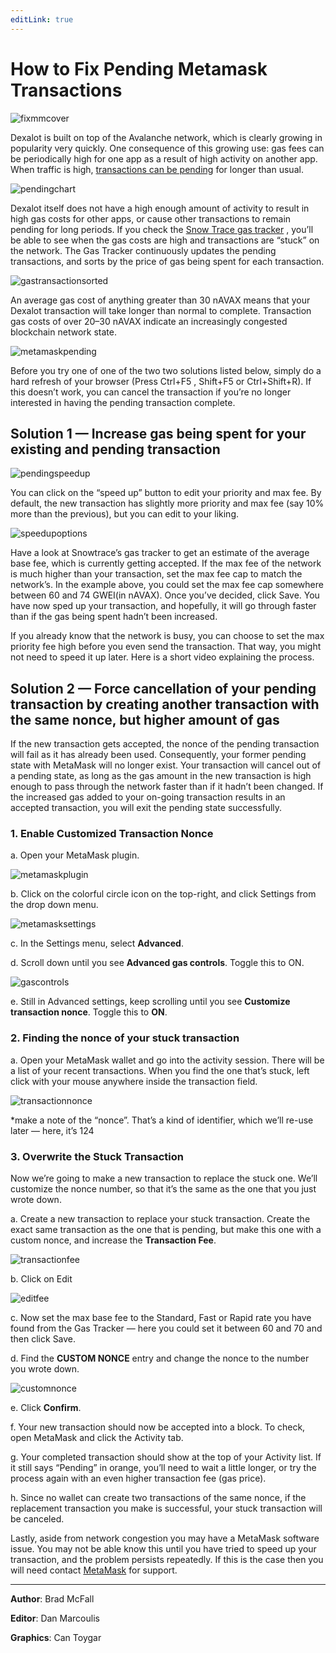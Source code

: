 ```yaml
---
editLink: true
---
```


# How to Fix Pending Metamask Transactions

 ![fixmmcover](/images/recovrmmtxn/fixpendngcvr.png)

 Dexalot is built on top of the Avalanche network, which is clearly growing in popularity very quickly. One consequence of this growing use: gas fees can be periodically high for one app as a result of high activity on another app. When traffic is high, [transactions can be pending](https://snowtrace.io/chart/pendingtx) for longer than usual.

 ![pendingchart](/images/recovrmmtxn/pendngchrt.png)

Dexalot itself does not have a high enough amount of activity to result in high gas costs for other apps, or cause other transactions to remain pending for long periods. If you check the [Snow Trace gas tracker](https://snowtrace.io/gastracker) , you’ll be able to see when the gas costs are high and transactions are “stuck” on the network. The Gas Tracker continuously updates the pending transactions, and sorts by the price of gas being spent for each transaction.

 ![gastransactionsorted](/images/recovrmmtxn/gastxnsortd.png)

An average gas cost of anything greater than 30 nAVAX means that your Dexalot transaction will take longer than normal to complete. Transaction gas costs of over 20–30 nAVAX indicate an increasingly congested blockchain network state.

 ![metamaskpending](/images/recovrmmtxn/mmpending.png)

Before you try one of one of the two two solutions listed below, simply do a hard refresh of your browser (Press Ctrl+F5 , Shift+F5 or Ctrl+Shift+R). If this doesn’t work, you can cancel the transaction if you’re no longer interested in having the pending transaction complete.

## Solution 1 — Increase gas being spent for your existing and pending transaction

![pendingspeedup](/images/recovrmmtxn/pendngspeedup.png)

You can click on the “speed up” button to edit your priority and max fee. By default, the new transaction has slightly more priority and max fee (say 10% more than the previous), but you can edit to your liking.

![speedupoptions](/images/recovrmmtxn/speedpopts.png)

Have a look at Snowtrace’s gas tracker to get an estimate of the average base fee, which is currently getting accepted. If the max fee of the network is much higher than your transaction, set the max fee cap to match the network’s. In the example above, you could set the max fee cap somewhere between 60 and 74 GWEI(in nAVAX). Once you’ve decided, click Save. You have now sped up your transaction, and hopefully, it will go through faster than if the gas being spent hadn’t been increased.

If you already know that the network is busy, you can choose to set the max priority fee high before you even send the transaction. That way, you might not need to speed it up later. Here is a short video explaining the process.

<YouTube id="gsfJywNxpi4" />

## Solution 2 — Force cancellation of your pending transaction by creating another transaction with the same nonce, but higher amount of gas

If the new transaction gets accepted, the nonce of the pending transaction will fail as it has already been used. Consequently, your former pending state with MetaMask will no longer exist. Your transaction will cancel out of a pending state, as long as the gas amount in the new transaction is high enough to pass through the network faster than if it hadn’t been changed. If the increased gas added to your on-going transaction results in an accepted transaction, you will exit the pending state successfully.

### 1. Enable Customized Transaction Nonce
a. Open your MetaMask plugin.

![metamaskplugin](/images/recovrmmtxn/mmplgin.png)

b. Click on the colorful circle icon on the top-right, and click Settings from the drop down menu.

![metamasksettings](/images/recovrmmtxn/mmstngs.png)

c. In the Settings menu, select **Advanced**.

d. Scroll down until you see **Advanced gas controls**. Toggle this to ON.

![gascontrols](/images/recovrmmtxn/gscntlrs.png)

e. Still in Advanced settings, keep scrolling until you see **Customize transaction nonce**. Toggle this to **ON**.

### 2. Finding the nonce of your stuck transaction
a. Open your MetaMask wallet and go into the activity session. There will be a list of your recent transactions. When you find the one that’s stuck, left click with your mouse anywhere inside the transaction field.

![transactionnonce](/images/recovrmmtxn/txnnonce.png)

*make a note of the “nonce”. That’s a kind of identifier, which we’ll re-use later — here, it’s 124

### 3. Overwrite the Stuck Transaction
Now we’re going to make a new transaction to replace the stuck one. We’ll customize the nonce number, so that it’s the same as the one that you just wrote down.

a. Create a new transaction to replace your stuck transaction. Create the exact same transaction as the one that is pending, but make this one with a custom nonce, and increase the **Transaction Fee**.

![transactionfee](/images/recovrmmtxn/txnfee.png)

b. Click on Edit

![editfee](/images/recovrmmtxn/edtfee.png)

c. Now set the max base fee to the Standard, Fast or Rapid rate you have found from the Gas Tracker — here you could set it between 60 and 70 and then click Save.

d. Find the **CUSTOM NONCE** entry and change the nonce to the number you wrote down.

![customnonce](/images/recovrmmtxn/cstmnonce.png)

e. Click **Confirm**.

f. Your new transaction should now be accepted into a block. To check, open MetaMask and click the Activity tab.

g. Your completed transaction should show at the top of your Activity list. If it still says “Pending” in orange, you’ll need to wait a little longer, or try the process again with an even higher transaction fee (gas price).

h. Since no wallet can create two transactions of the same nonce, if the replacement transaction you make is successful, your stuck transaction will be canceled.

Lastly, aside from network congestion you may have a MetaMask software issue. You may not be able know this until you have tried to speed up your transaction, and the problem persists repeatedly. If this is the case then you will need contact [MetaMask](https://metamask.zendesk.com/hc/en-us/requests/new) for support.

---

**Author**: Brad McFall

**Editor**: Dan Marcoulis

**Graphics**: Can Toygar
